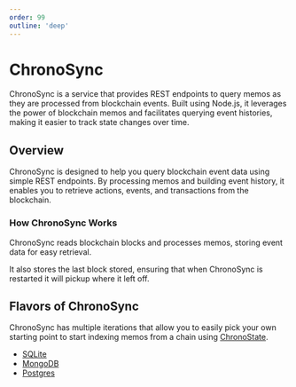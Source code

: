 ```yaml
---
order: 99
outline: 'deep'
---
```


# ChronoSync

ChronoSync is a service that provides REST endpoints to query memos as they are processed from blockchain events. Built using Node.js, it leverages the power of blockchain memos and facilitates querying event histories, making it easier to track state changes over time.

## Overview
ChronoSync is designed to help you query blockchain event data using simple REST endpoints. By processing memos and building event history, it enables you to retrieve actions, events, and transactions from the blockchain.

### How ChronoSync Works

ChronoSync reads blockchain blocks and processes memos, storing event data for easy retrieval. 

It also stores the last block stored, ensuring that when ChronoSync is restarted it will pickup where it left off.

## Flavors of ChronoSync

ChronoSync has multiple iterations that allow you to easily pick your own starting point to start indexing memos from a chain using [ChronoState](../state/index.md).

- [SQLite](https://github.com/allinbits/chronolibrary/tree/main/packages/chronosync-sqlite)
- [MongoDB](https://github.com/allinbits/chronolibrary/tree/main/packages/chronosync-mongodb)
- [Postgres](https://github.com/allinbits/chronolibrary/tree/main/packages/chronosync-postgres)